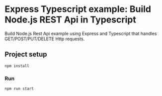 # Express Typescript example: Build Node.js REST Api in Typescript
Build Node.js Rest Api example using Express and Typescript that handles GET/POST/PUT/DELETE Http requests.

## Project setup
```
npm install
```

### Run
```
npm run start
```